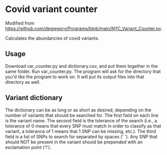 # Covid variant counter
Modified from https://github.com/degregory/Programs/blob/main/NYC_Variant_Counter.py.

Calculates the abundancies of covid variants.

## Usage 
Download var_counter.py and dictionary.csv, and put them together in the same folder.
Run var_counter.py. The program will ask for the directory that you'd like the program to work on. It will put its output files into that directory as well.

## Variant dictionary
The dictionary can be as long or as short as desired, depending on the number of variants that should be searched for. The first field on each line is the variant name. The second field is the tolerance of the search (i.e., a tolerance of 0 means that every SNP must match in order to classify as that variant, a tolerance of 1 means that 1 SNP can be missing, etc.). The third field is a list of SNPs to search for separated by spaces (' '). Any SNP that should NOT be present in the variant should be prepended with an exclamation point ('!').
